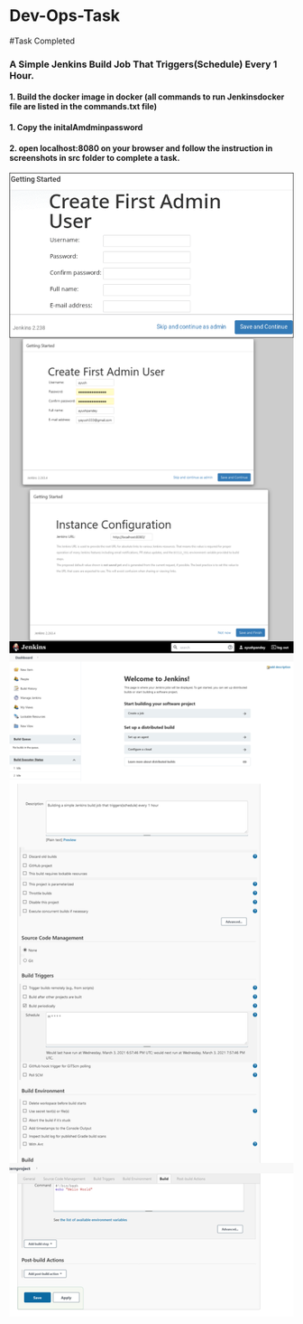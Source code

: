 # Dev-Ops-Task
#Task Completed
###  A Simple Jenkins Build Job That Triggers(Schedule) Every 1 Hour.
#### 1. Build the docker image in docker  (all commands to run Jenkinsdocker file  are listed in the commands.txt file)
#### 1. Copy the initalAmdminpassword 
#### 2. open localhost:8080 on your browser and follow the instruction in screenshots in src folder to complete a task.
<img align="left" src="src/before-1.png"/>

<img align="left" src="src/1.png"/>

<img align="left" src="src/2.png"/>

<img align="left" src="src/3.png"/>

<img align="left" src="src/4.png"/>




